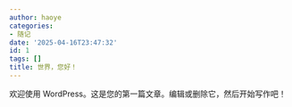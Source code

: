 ```yaml
---
author: haoye
categories:
- 随记
date: '2025-04-16T23:47:32'
id: 1
tags: []
title: 世界，您好！
---
```


欢迎使用 WordPress。这是您的第一篇文章。编辑或删除它，然后开始写作吧！

